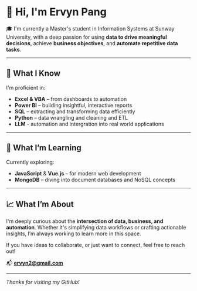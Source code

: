 # 👋 Hi, I'm Ervyn Pang

🎓 I'm currently a Master's student in Information Systems at Sunway University, with a deep passion for using **data to drive meaningful decisions**, achieve **business objectives**, and **automate repetitive data tasks**.

---

## 🧠 What I Know

I'm proficient in:

- **Excel & VBA** – from dashboards to automation
- **Power BI** – building insightful, interactive reports
- **SQL** – extracting and transforming data efficiently
- **Python** – data wrangling and cleaning and ETL
- **LLM** - automation and intergration into real world applications

---

## 🚀 What I’m Learning

Currently exploring:

- **JavaScript** & **Vue.js** – for modern web development
- **MongoDB** – diving into document databases and NoSQL concepts

---

## 📈 What I’m About

I'm deeply curious about the **intersection of data, business, and automation**. Whether it's simplifying data workflows or crafting actionable insights, I’m always working to learn more in this space.

If you have ideas to collaborate, or just want to connect, feel free to reach out!

📬 **ervyn2@gmail.com**

---

_Thanks for visiting my GitHub!_

